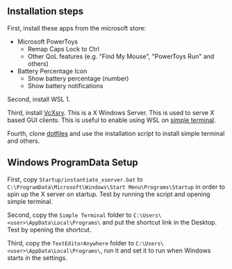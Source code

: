 ## Installation steps

First, install these apps from the microsoft store:
 - Microsoft PowerToys
   - Remap Caps Lock to Ctrl
   - Other QoL features (e.g. "Find My Mouse", "PowerToys Run" and others)
 - Battery Percentage Icon
   - Show battery percentage (number)
   - Show battery notifications

Second, install WSL 1.

Third, install [VcXsrv](https://sourceforge.net/projects/vcxsrv/). This is a
X Windows Server. This is used to serve X based GUI clients. This is useful to
enable using WSL on [simple terminal](https://st.suckless.org/).

Fourth, clone [dotfiles](https://github.com/irizwaririz/dotfiles) and use the
installation script to install simple terminal and others.

## Windows ProgramData Setup

First, copy `Startup/instantiate_xserver.bat` to
`C:\ProgramData\Microsoft\Windows\Start Menu\Programs\Startup` in order to spin
up the X server on startup. Test by running the script and opening simple
terminal.

Second, copy the `Simple Terminal` folder to 
`C:\Users\<user>\AppData\Local\Programs\` and put the shortcut link in the
Desktop. Test by opening the shortcut.

Third, copy the `TextEditorAnywhere` folder to
`C:\Users\<user>\AppData\Local\Programs\`, run it and set it to run when
Windows starts in the settings.

